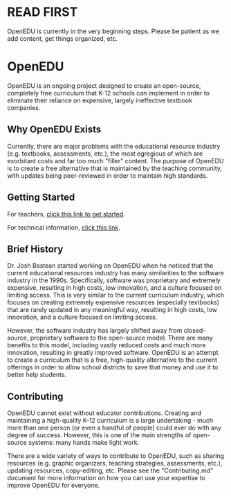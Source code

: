 # READ FIRST
OpenEDU is currently in the very beginning steps. Please be patient as we add content, get things organized, etc.

# OpenEDU
OpenEDU is an ongoing project designed to create an open-source, completely free curriculum that K-12 schools can implement in order to eliminate their reliance on expensive, largely ineffective textbook companies.

## Why OpenEDU Exists
Currently, there are major problems with the educational resource industry (e.g. textbooks, assessments, etc.), the most egregious of which are exorbitant costs and far too much "filler" content. The purpose of OpenEDU is to create a free alternative that is maintained by the teaching community, with updates being peer-reviewed in order to maintain high standards.

## Getting Started
For teachers, [click this link to get started](https://github.com/misterbastean/OpenEDU/blob/main/teachers_readme.md).

For technical information, [click this link](https://github.com/misterbastean/OpenEDU/blob/main/technical_readme.md).

## Brief History
Dr. Josh Bastean started working on OpenEDU when he noticed that the current educational resources industry has many similarities to the software industry in the 1990s. Specifically, software was proprietary and extremely expensive, resulting in high costs, low innovation, and a culture focused on limiting access. This is very similar to the current curriculum industry, which focuses on creating extremely expensive resources (especially textbooks) that are rarely updated in any meaningful way, resulting in high costs, low innovation, and a culture focused on limiting access.

However, the software industry has largely shifted away from closed-source, proprietary software to the open-source model. There are many benefits to this model, including vastly reduced costs and much more innovation, resulting in greatly improved software. OpenEDU is an attempt to create a curriculum that is a free, high-quality alternative to the current offerings in order to allow school districts to save that money and use it to better help students.

## Contributing
OpenEDU cannot exist without educator contributions. Creating and maintaining a high-quality K-12 curriculum is a large undertaking - much more than one person (or even a handful of people) could ever do with any degree of success. However, this is one of the main strengths of open-source systems: many hands make light work.

There are a wide variety of ways to contribute to OpenEDU, such as sharing resources (e.g. graphic organizers, teaching strategies, assessments, etc.), updating resources, copy-editing, etc. Please see the "Contributing.md" document for more information on how you can use your expertise to improve OpenEDU for everyone.
